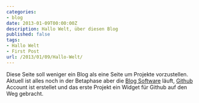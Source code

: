 ```yaml
---
categories:
- blog
date: 2013-01-09T00:00:00Z
description: Hallo Welt, über diesen Blog
published: false
tags:
- Hallo Welt
- First Post
url: /2013/01/09/Hallo-Welt/
---
```


Diese Seite soll weniger ein Blog als eine Seite um Projekte vorzustellen.
Aktuell ist alles noch in der Betaphase aber die [Blog Software](https://github.com/mojombo/jekyll) läuft, [Github](https://github.com/l33tsource) Account ist erstellet und das erste Projekt ein Widget für Github auf den Weg gebracht.